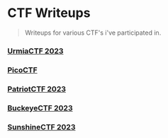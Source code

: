 # CTF Writeups

> Writeups for various CTF's i've participated in.

### [UrmiaCTF 2023](./UrmiaCTF2023)
### [PicoCTF](./picoCTF)
### [PatriotCTF 2023](./PatriotCTF2023)
### [BuckeyeCTF 2023](./BuckeyeCTF2023)
### [SunshineCTF 2023](./SunshineCTF2023)


